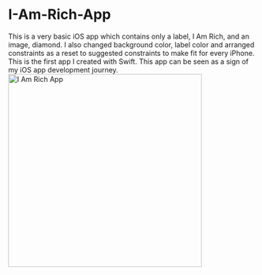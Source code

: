 # I-Am-Rich-App
This is a very basic iOS app which contains only a label, I Am Rich, and an image, diamond. I also changed background color, label color and arranged constraints as a reset to suggested constraints to make fit for every iPhone. This is the first app I created with Swift. This app can be seen as a sign of my iOS app development journey.
<img width="392" alt="I Am Rich App" src="https://user-images.githubusercontent.com/92036779/183627247-7b5b6f31-ef50-4a0f-979c-b8d6c8c3096d.png">

